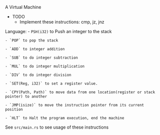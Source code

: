 A Virtual Machine

- TODO
    - Implement these instructions: cmp, jz, jnz

Language:
    - `PSH(i32)` to Push an integer to the stack

    - `POP` to pop the stack

    - `ADD` to integer addition

    - `SUB` to do integer subtraction

    - `MUL` to do integer multiplication

    - `DIV` to do integer division

    - `SET(Reg, i32)` to set a register value. 

    - `CPY(Path, Path)` to move data from one location(register or stack pointer) to another

    - `JMP(isize)` to move the instruction pointer from its current position

    - `HLT` to Halt the program execution, end the machine

See `src/main.rs` to see usage of these instructions
